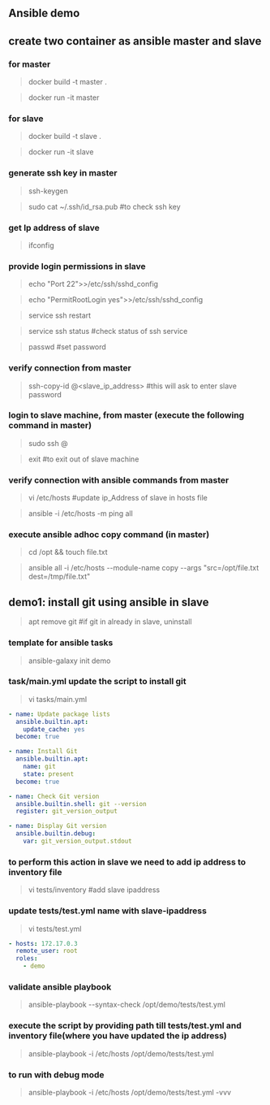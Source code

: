 ## Ansible demo

## create two container as ansible master and slave

### for master
> docker build -t master .

> docker run -it master

### for slave
> docker build -t slave .

> docker run -it slave

### generate ssh key in master
> ssh-keygen

> sudo cat ~/.ssh/id_rsa.pub   #to check ssh key

### get Ip address of slave
> ifconfig

### provide login permissions in slave
> echo "Port 22">>/etc/ssh/sshd_config

> echo "PermitRootLogin yes">>/etc/ssh/sshd_config

> service ssh restart

> service ssh status  #check status of ssh service

> passwd  #set password

### verify connection from master
> ssh-copy-id <username>@<slave_ip_address> #this will ask to enter slave password

### login to slave machine, from master (execute the following command in master)
> sudo ssh <slave-username>@<ip-address-of-slave>

> exit #to exit out of slave machine

### verify connection with ansible commands from master
> vi /etc/hosts #update ip_Address of slave in hosts file

> ansible -i /etc/hosts -m ping all

### execute ansible adhoc copy command (in master)
> cd /opt && touch file.txt

> ansible all -i /etc/hosts --module-name copy --args "src=/opt/file.txt dest=/tmp/file.txt"

## demo1: install git using ansible in slave
> apt remove git #if git in already in slave, uninstall

### template for ansible tasks
> ansible-galaxy init demo

### task/main.yml update the script to install git

> vi tasks/main.yml

```yaml
- name: Update package lists
  ansible.builtin.apt:
    update_cache: yes
  become: true

- name: Install Git
  ansible.builtin.apt:
    name: git
    state: present
  become: true

- name: Check Git version
  ansible.builtin.shell: git --version
  register: git_version_output

- name: Display Git version
  ansible.builtin.debug:
    var: git_version_output.stdout
```

### to perform this action in slave we need to add ip address to inventory file

> vi tests/inventory #add slave ipaddress

### update tests/test.yml name with slave-ipaddress

> vi tests/test.yml

```yaml
- hosts: 172.17.0.3
  remote_user: root
  roles:
    - demo
```

### validate ansible playbook

> ansible-playbook --syntax-check /opt/demo/tests/test.yml

### execute the script by providing path till tests/test.yml and inventory file(where you have updated the ip address)

> ansible-playbook -i /etc/hosts /opt/demo/tests/test.yml

### to run with debug mode

> ansible-playbook -i /etc/hosts /opt/demo/tests/test.yml -vvv